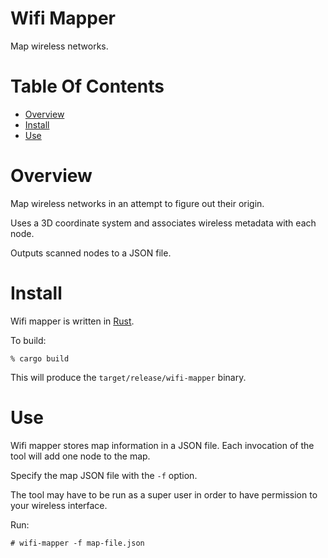 # Wifi Mapper
Map wireless networks.

# Table Of Contents
- [Overview](#overview)
- [Install](#install)
- [Use](#use)

# Overview
Map wireless networks in an attempt to figure out their origin.

Uses a 3D coordinate system and associates wireless metadata with each node.

Outputs scanned nodes to a JSON file.

# Install
Wifi mapper is written in [Rust](https://www.rust-lang.org/).

To build:

```
% cargo build
```

This will produce the `target/release/wifi-mapper` binary.

# Use
Wifi mapper stores map information in a JSON file. Each invocation of the tool 
will add one node to the map.

Specify the map JSON file with the `-f` option.  

The tool may have to be run as a super user in order to have permission to your 
wireless interface.

Run:

```
# wifi-mapper -f map-file.json
```
